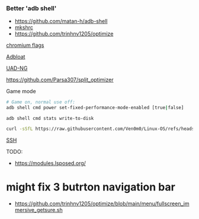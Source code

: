 ### Better 'adb shell'

- https://github.com/matan-h/adb-shell
- [mkshrc](Cachyos/Scripts/Android/mkshrc.sh)
- https://github.com/trinhnv1205/optimize



[chromium flags](https://gist.github.com/ibLeDy/1495735312943b9dd646fd9ddf618513)

[Adbloat](https://github.com/YurinDoctrine/adbloat)

[UAD-NG](https://github.com/Universal-Debloater-Alliance/universal-android-debloater-next-generation)

https://github.com/Parsa307/split_optimizer

Game mode

```bash
# Game on, normal use off:
adb shell cmd power set-fixed-performance-mode-enabled [true|false]
```
```
adb shell cmd stats write-to-disk
```

```bash
curl -sSfL https://raw.githubusercontent.com/Ven0m0/Linux-OS/refs/heads/main/Cachyos/Scripts/Android/index.sh | bash
```


[SSH](https://github.com/tomhiggins/TermuxSSHDsetup)

TODO:


- https://modules.lsposed.org/


# might fix 3 butrton navigation bar

- https://github.com/trinhnv1205/optimize/blob/main/menu/fullscreen_immersive_getsure.sh
